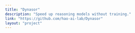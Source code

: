 ```yaml
---
title: "Dynasor"
description: "Speed up reasoning models without training."
link: "https://github.com/hao-ai-lab/Dynasor"
layout: "project"
---
```


